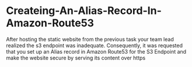 # Createing-An-Alias-Record-In-Amazon-Route53
After hosting the static website from the previous task  your team lead realized the s3 endpoint was inadequate. Consequently, it was requested that you set up an Alias record in Amazon Route53 for the S3 Endpoint and make the website secure by serving its content over https
